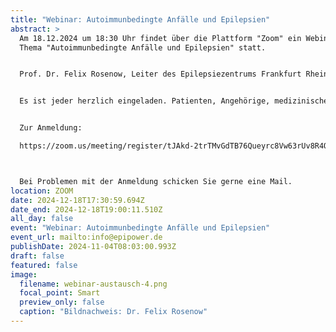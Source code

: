 ```yaml
---
title: "Webinar: Autoimmunbedingte Anfälle und Epilepsien"
abstract: >
  Am 18.12.2024 um 18:30 Uhr findet über die Plattform "Zoom" ein Webinar zum
  Thema "Autoimmunbedingte Anfälle und Epilepsien" statt.


  Prof. Dr. Felix Rosenow, Leiter des Epilepsiezentrums Frankfurt Rhein-Main wird dieses Webinar halten.


  Es ist jeder herzlich eingeladen. Patienten, Angehörige, medizinisches Fachpersonal, Interessierte, etc.


  Zur Anmeldung:

  https://zoom.us/meeting/register/tJAkd-2trTMvGdTB76Queyrc8Vw63rUv8R4Q



  Bei Problemen mit der Anmeldung schicken Sie gerne eine Mail.
location: ZOOM
date: 2024-12-18T17:30:59.694Z
date_end: 2024-12-18T19:00:11.510Z
all_day: false
event: "Webinar: Autoimmunbedingte Anfälle und Epilepsien"
event_url: mailto:info@epipower.de
publishDate: 2024-11-04T08:03:00.993Z
draft: false
featured: false
image:
  filename: webinar-austausch-4.png
  focal_point: Smart
  preview_only: false
  caption: "Bildnachweis: Dr. Felix Rosenow"
---
```

